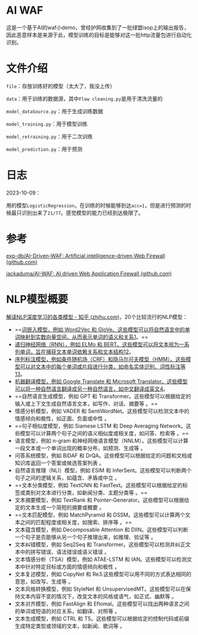 # AI WAF

这是一个基于AI的waf小demo，曾经护网收集到了一批绿盟isop上的输出报告，因此恶意样本是来源于此，模型训练的目标是能够对这一批http流量包进行自动化识别。

# 文件介绍

`file`：存放训练好的模型（太大了，我没上传）

`data`：用于训练的数据源，其中`Flow cleaning.py`是用于清洗流量的

 `model_dataSource.py`：用于生成训练数据

 `model_training.py`：用于模型训练

`model_retraining.py`：用于二次训练

`model_prediction.py`：用于预测

# 日志

2023-10-09：

用的模型`LogisticRegression`，在训练的时候能够到达`acc=1`，但是进行预测的时候最只识别出来了`21/77`。感觉模型的能力已经到达极限了。

# 参考

[exp-db/AI-Driven-WAF: Artificial intelligence-driven Web Firewall (github.com)](https://github.com/exp-db/AI-Driven-WAF)

[jackaduma/AI-WAF: AI driven Web Application Firewall (github.com)](https://github.com/jackaduma/AI-WAF)

# NLP模型概要

[解读NLP深度学习的各类模型 - 知乎 (zhihu.com)](https://zhuanlan.zhihu.com/p/58931044)，20个比较流行的NLP模型：

- ==[词嵌入模型，例如 Word2Vec 和 GloVe。这些模型可以将自然语言中的单词映射到实数向量空间，从而表示单词的语义和关系](https://zhuanlan.zhihu.com/p/58931044)[1](https://zhuanlan.zhihu.com/p/58931044)。==
- [递归神经网络（RNN），例如 ELMo 和 BERT。这些模型可以将文本视为一系列单词，旨在捕获文本单词依赖关系和文本结构](https://zhuanlan.zhihu.com/p/58931044)[1](https://zhuanlan.zhihu.com/p/58931044)[2](https://zhuanlan.zhihu.com/p/354221239)。
- [序列标注模型，例如条件随机场（CRF）和隐马尔可夫模型（HMM）。这些模型可以对文本中的每个单词或片段进行分类，如命名实体识别、词性标注等](https://zhuanlan.zhihu.com/p/58931044)[1](https://zhuanlan.zhihu.com/p/58931044)[3](https://bing.com/search?q=NLP方面的流行的模型)。
- [机器翻译模型，例如 Google Translate 和 Microsoft Translator。这些模型可以将一种自然语言翻译成另一种自然语言，如中文翻译成英文](https://zhuanlan.zhihu.com/p/58931044)[4](https://blog.csdn.net/weixin_42611177/article/details/129551735)。
- ==自然语言生成模型，例如 GPT 和 Transformer。这些模型可以根据给定的输入或上下文生成自然语言文本，如写作、对话、摘要等 。==
- 情感分析模型，例如 VADER 和 SentiWordNet。这些模型可以检测文本中的情感倾向和极性，如正面、负面或中性 。
- ==句子相似度模型，例如 Siamese LSTM 和 Deep Averaging Network。这些模型可以计算两个句子之间的语义相似度或相关度，如问答、检索等 。==
- 语言模型，例如 n-gram 和神经网络语言模型（NNLM）。这些模型可以计算一段文本或一个单词出现的概率分布，如预测、生成等 。
- 问答系统模型，例如 BiDAF 和 DrQA。这些模型可以根据给定的问题和文档或知识库返回一个答案或候选答案列表 。
- 自然语言推理（NLI）模型，例如 ESIM 和 InferSent。这些模型可以判断两个句子之间的逻辑关系，如蕴含、矛盾或中立 。
- ==文本分类模型，例如 TextCNN 和 FastText。这些模型可以根据给定的标签或类别对文本进行分类，如新闻分类、主题分类等 。==
- 文本摘要模型，例如 TextRank 和 Pointer-Generator。这些模型可以根据给定的文本生成一个简短的摘要或概要 。
- ==文本匹配模型，例如 MatchPyramid 和 DSSM。这些模型可以计算两个文本之间的匹配程度或相关度，如搜索、排序等 。==
- 文本蕴含模型，例如 Decomposable Attention 和 DIIN。这些模型可以判断一个句子是否能够从另一个句子推理出来，如推理、验证等 。
- 文本纠错模型，例如 Seq2Seq 和 Transformer。这些模型可以检测并纠正文本中的拼写错误、语法错误或语义错误 。
- 文本情感分析（TSA）模型，例如 ATAE-LSTM 和 IAN。这些模型可以检测文本中针对特定目标或方面的情感倾向和极性 。
- 文本复述模型，例如 CopyNet 和 Re3.这些模型可以用不同的方式表达相同的意思，如改写、生成等 。
- 文本风格转换模型，例如 StyleNet 和 UnsupervisedMT。这些模型可以在保持文本内容不变的情况下，改变文本的风格或语气，如正式、幽默等 。
- 文本对齐模型，例如 FastAlign 和 Eflomal。这些模型可以找出两种语言之间的单词或短语的对应关系，如翻译、对照等 。
- 文本生成模型，例如 CTRL 和 T5。这些模型可以根据给定的控制代码或前缀生成特定类型或领域的文本，如新闻、歌词等 。
